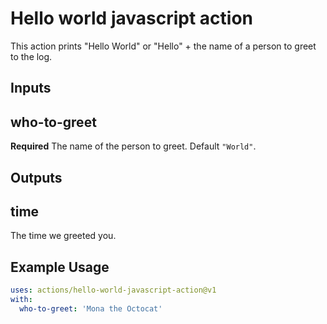 # Hello world javascript action

This action prints "Hello World" or "Hello" + the name of a person to greet to the log.

## Inputs

## who-to-greet

**Required** The name of the person to greet. Default `"World"`.

## Outputs

## time

The time we greeted you.

## Example Usage

```yml
uses: actions/hello-world-javascript-action@v1
with:
  who-to-greet: 'Mona the Octocat'
```